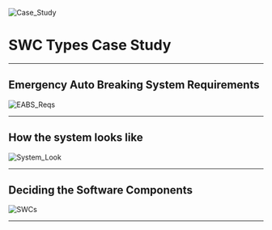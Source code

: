 
![Case_Study](https://drive.google.com/uc?export=view&id=1FY_hOn_qxuWGckQcS1G4MrMd5dWgT0lr)


# SWC Types Case Study

---

## Emergency Auto Breaking System Requirements

![EABS_Reqs](https://drive.google.com/uc?export=view&id=1cjVT_zs8pLPTND4zOGh6yF6KY2SC0sxQ)

---

## How the system looks like

![System_Look](https://drive.google.com/uc?export=view&id=1idsZpJBqb0x9cN2jtYo0XOTN843fmluG)

---

## Deciding the Software Components

![SWCs](https://drive.google.com/uc?export=view&id=1XKCm9Tn7dyAmhZNiByJRN9tKGeT4oEk3)

---
